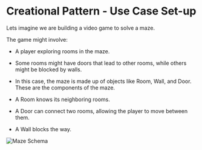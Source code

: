 # Creational Pattern - Use Case Set-up

Lets imagine we are building a video game to solve a maze.


The game might involve:
- A player exploring rooms in the maze.
- Some rooms might have doors that lead to other rooms, while others might be blocked by walls.
- In this case, the maze is made up of objects like Room, Wall, and Door. These are the components of the maze.

- A Room knows its neighboring rooms. 
- A Door can connect two rooms, allowing the player to move between them.
- A Wall blocks the way.

![Maze Schema](https://drive.google.com/file/d/1OVD0Fnhk7bqNb0ZQtkH6qpMeFeArtjvQ/view?usp=drive_link)
